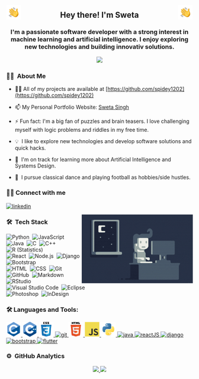 <img alt="Night Coding" src="./assets/Hand%20Wave.gif" width='40' align="right"/><img alt="Night Coding" src="./assets/Hand%20Wave.gif" width='40' align="left"/><h2 align="center">Hey there! I'm Sweta</h2>
<h3 align="center">I'm a passionate software developer with a strong interest in machine learning and artificial intelligence. I enjoy exploring new technologies and building innovativ solutions. </h3>

<p align="center"> <img src="https://komarev.com/ghpvc/?username=spidey1202&label=Profile%20views&color=0e75b6&style=flat" /> </p>


### 👩‍💻 &nbsp;About Me

- 👩‍💻 All of my projects are available at
[https://github.com/spidey1202](https://github.com/spidey1202)

- 📫 My Personal Portfolio Website: <a href="https://spidey1202.github.io/" target="_blank">Sweta Singh</a>

- ⚡ Fun fact: I'm a big fan of puzzles and brain teasers. I love challenging myself with logic problems and riddles in my free time.
  
 - 💡 &nbsp;I like to explore new technologies and develop software solutions and quick hacks.

 - 🌱 &nbsp;I'm on track for learning more about Artificial Intelligence and Systems Design.
 
 - 🦚 &nbsp;I pursue classical dance and playing football as hobbies/side hustles.

<h3 align="left">🤝🏻 Connect with me</h3>
<p align="left">
<a href= "https://www.linkedin.com/in/sweta-singh-a8b556223/" target="_blank"><img align="center"
            src="https://cdn.jsdelivr.net/npm/simple-icons@3.0.1/icons/linkedin.svg" alt="linkedin" height="30"
            width="40" /></a>
</p>
 
<img alt="Night Coding" src="https://raw.githubusercontent.com/spidey1202/spidey1202/main/assets/Night-Coding.gif" align="right"/>

### 🛠 &nbsp;Tech Stack

![Python](https://img.shields.io/badge/-Python-05122A?style=flat&logo=python)&nbsp;
![JavaScript](https://img.shields.io/badge/-JavaScript-05122A?style=flat&logo=javascript)&nbsp;
![Java](https://img.shields.io/badge/-Java-05122A?style=flat&logo=Java&logoColor=FFA518)&nbsp;
![C](https://img.shields.io/badge/-C-05122A?style=flat&logo=C&logoColor=A8B9CC)&nbsp;
![C++](https://img.shields.io/badge/-C++-05122A?style=flat&logo=C%2B%2B&logoColor=00599C)&nbsp;
![R (Statistics)](https://img.shields.io/badge/-R-05122A?style=flat&logo=R&logoColor=276DC3)\
![React](https://img.shields.io/badge/-React-05122A?style=flat&logo=react)&nbsp;
![Node.js](https://img.shields.io/badge/-Node.js-05122A?style=flat&logo=node.js)&nbsp;
![Django](https://img.shields.io/badge/-Django-05122A?style=flat&logo=django&logoColor=092E20)&nbsp;
![Bootstrap](https://img.shields.io/badge/-Bootstrap-05122A?style=flat&logo=bootstrap&logoColor=563D7C)\
![HTML](https://img.shields.io/badge/-HTML-05122A?style=flat&logo=HTML5)&nbsp;
![CSS](https://img.shields.io/badge/-CSS-05122A?style=flat&logo=CSS3&logoColor=1572B6)&nbsp;
![Git](https://img.shields.io/badge/-Git-05122A?style=flat&logo=git)&nbsp;
![GitHub](https://img.shields.io/badge/-GitHub-05122A?style=flat&logo=github)&nbsp;
![Markdown](https://img.shields.io/badge/-Markdown-05122A?style=flat&logo=markdown)\
![RStudio](https://img.shields.io/badge/-RStudio-05122A?style=flat&logo=rstudio)&nbsp;
![Visual Studio Code](https://img.shields.io/badge/-Visual%20Studio%20Code-05122A?style=flat&logo=visual-studio-code&logoColor=007ACC)&nbsp;
![Eclipse](https://img.shields.io/badge/-Eclipse-05122A?style=flat&logo=eclipse-ide&logoColor=2C2255)\
![Photoshop](https://img.shields.io/badge/-Photoshop-05122A?style=flat&logo=adobe-photoshop)&nbsp;
![InDesign](https://img.shields.io/badge/-InDesign-05122A?style=flat&logo=adobe-indesign)


<h3 align="left">🛠️ Languages and Tools:</h3>
<p align="left"> 
    <!-- C Programming -->
    <a href="https://www.cprogramming.com/" target="_blank"> 
    <img src="https://raw.githubusercontent.com/devicons/devicon/master/icons/c/c-original.svg" alt="c" width="40" height="40" /> </a> 
    <!-- C++ Programming -->
    <a href="https://www.w3schools.com/cpp/" target="_blank"> 
    <img src="https://raw.githubusercontent.com/devicons/devicon/master/icons/cplusplus/cplusplus-original.svg" alt="cplusplus" width="40" height="40" /> </a> 
    <!-- CSS3 -->
    <a href="https://www.w3schools.com/css/" target="_blank"> 
    <img src="https://raw.githubusercontent.com/devicons/devicon/master/icons/css3/css3-original-wordmark.svg" alt="css3" width="40" height="40" /> </a>
    <!-- Git -->
    <a href="https://git-scm.com/" target="_blank">
    <img src="https://www.vectorlogo.zone/logos/git-scm/git-scm-icon.svg" alt="git" width="40" height="40" /> </a> 
    <!-- HTML5 -->
    <a href="https://www.w3.org/html/" target="_blank">
    <img src="https://raw.githubusercontent.com/devicons/devicon/master/icons/html5/html5-original-wordmark.svg" alt="html5" width="40" height="40" /> </a> 
    <!-- Javascript Programming -->
    <a href="https://developer.mozilla.org/en-US/docs/Web/JavaScript" target="_blank"> 
    <img src="https://raw.githubusercontent.com/devicons/devicon/master/icons/javascript/javascript-original.svg" alt="javascript" width="40" height="40" /> </a> 
    <!-- Python Programming -->
    <a href="https://www.python.org" target="_blank">
    <img src="https://raw.githubusercontent.com/devicons/devicon/master/icons/python/python-original.svg" alt="python" width="40" height="40" /> </a>     
    <!-- Java programming -->
    <a href="https://www.oracle.com/in/java/" target="_blank"> 
    <img src="https://1000logos.net/wp-content/uploads/2020/09/Java-Logo.png" alt="java" width="40" height="40" /> </a>
    <!-- React JS -->
    <a href="https://reactjs.org/" target="_blank"> 
    <img src="https://upload.wikimedia.org/wikipedia/commons/thumb/a/a7/React-icon.svg/1200px-React-icon.svg.png" alt="reactJS" width="50" height="40" /> </a>
    <!-- Django -->
    <a href="https://www.djangoproject.com/" target="_blank"> 
    <img src="https://twilio-cms-prod.s3.amazonaws.com/original_images/django-dark.png" alt="django" width="60" height="40" /> </a>
    <!-- Bootstrap -->
    <a href="https://getbootstrap.com/" target="_blank"> 
    <img src="https://getbootstrap.com/docs/4.0/assets/brand/bootstrap-social-logo.png" alt="bootstrap" width="40" height="40" /> </a>
    <!-- Flutter -->
    <a href="https://flutter.dev/" target="_blank"> 
    <img src="https://tech.pelmorex.com/wp-content/uploads/2020/10/flutter.png" alt="flutter" width="60" height="40" /> </a>
 </p>





### ⚙️ &nbsp;GitHub Analytics

<p align="center">
<a href="https://github.com/spidey1202">
  <img height="180em" src="https://github-readme-stats-eight-theta.vercel.app/api?username=spidey1202&show_icons=true&theme=algolia&include_all_commits=true&count_private=true"/>
  <img height="180em" src="https://github-readme-stats-eight-theta.vercel.app/api/top-langs/?username=spidey1202&layout=compact&langs_count=8&theme=algolia"/>
</a>
</p>

